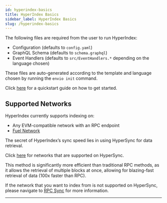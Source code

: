 ```yaml
---
id: hyperindex-basics
title: HyperIndex Basics
sidebar_label: HyperIndex Basics
slug: /hyperindex-basics
---
```


The following files are required from the user to run HyperIndex:

- Configuration (defaults to `config.yaml`)
- GraphQL Schema (defaults to `schema.graphql`)
- Event Handlers (defaults to `src/EventHandlers.*` depending on the language chosen)

These files are auto-generated according to the template and language chosen by running the `envio init` command.

Click [<ins>here</ins>](../../HyperIndex/getting-started.md) for a quickstart guide on how to get started.

## Supported Networks

HyperIndex currently supports indexing on:

- Any EVM-compatible network with an RPC endpoint
- [Fuel Network](../fuel/fuel.md)

The secret of HyperIndex’s sync speed lies in using HyperSync for data retrieval.

Click [<ins>here</ins>](../../HyperIndex/Advanced/hypersync.md) for networks that are supported on HyperSync.

This method is significantly more efficient than traditional RPC methods, as it allows the retrieval of multiple blocks at once, allowing for blazing-fast retrieval of data (100x faster than RPC).

If the network that you want to index from is not supported on HyperSync, please navigate to [RPC Sync](../../HyperIndex/Advanced/rpc-sync.md) for more information.

---
